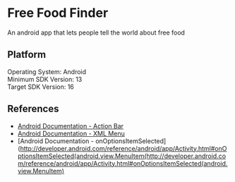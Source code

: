 Free Food Finder
========

An android app that lets people tell the world about free food

Platform
--------
Operating System: Android <br />
Minimum SDK Version: 13 <br />
Target SDK Version: 16 <br />

References
--------
- [Android Documentation - Action Bar](http://developer.android.com/guide/topics/ui/actionbar.html)
- [Android Documentation - XML Menu](http://developer.android.com/guide/topics/ui/menus.html#xml)
- [Android Documentation - onOptionsItemSelected](http://developer.android.com/reference/android/app/Activity.html#onOptionsItemSelected(android.view.MenuItem(http://developer.android.com/reference/android/app/Activity.html#onOptionsItemSelected(android.view.MenuItem)
